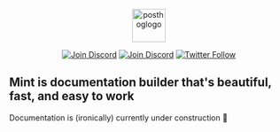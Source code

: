 <p align="center">
  <img width="60" alt="posthoglogo" src="https://res.cloudinary.com/mintlify/image/upload/v1665199103/mintlify_tmtvpd.svg">
</p>
<p align="center">
  <a href="https://github.com/mintlify/mint"><img src="https://img.shields.io/github/stars/mintlify/mint?style=social" alt="Join Discord" /></a>
  <a href="https://discord.com/invite/b499CK8P9g"><img src="https://img.shields.io/discord/911693009253466123" alt="Join Discord" /></a>
  <a href="https://twitter.com/mintlify"><img src="https://img.shields.io/twitter/follow/mintlify.svg?style=social" alt="Twitter Follow" /></a>
</p>

## Mint is documentation builder that's beautiful, fast, and easy to work

Documentation is (ironically) currently under construction 🚧
